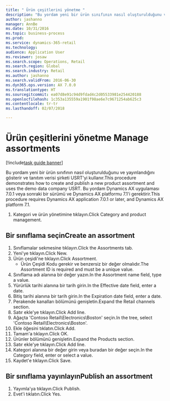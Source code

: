 ```yaml
--- 
title: " Ürün çeşitlerini yönetme "
description: "Bu yordam yeni bir ürün sınıfının nasıl oluşturulduğunu ve yayınlandığını gösterir ve tanıtım verisi şirketi USRT'yi kullanır."
author: jashanno
manager: AnnBe
ms.date: 10/31/2016
ms.topic: business-process
ms.prod: 
ms.service: dynamics-365-retail
ms.technology: 
audience: Application User
ms.reviewer: josaw
ms.search.scope: Operations, Retail
ms.search.region: Global
ms.search.industry: Retail
ms.author: jashanno
ms.search.validFrom: 2016-06-30
ms.dyn365.ops.version: AX 7.0.0
ms.translationtype: HT
ms.sourcegitcommit: ea07d8e91c94d9fdad4c2d05533981e254420188
ms.openlocfilehash: 1c353a135559a1901f98ae6e7c9671254ab625c3
ms.contentlocale: tr-tr
ms.lasthandoff: 02/07/2018

---
```

# <a name="manage-assortments"></a><span data-ttu-id="08c78-103"> Ürün çeşitlerini yönetme </span><span class="sxs-lookup"><span data-stu-id="08c78-103">Manage assortments</span></span> 

[!include[task guide banner](../includes/task-guide-banner.md)]

<span data-ttu-id="08c78-104">Bu yordam yeni bir ürün sınıfının nasıl oluşturulduğunu ve yayınlandığını gösterir ve tanıtım verisi şirketi USRT'yi kullanır.</span><span class="sxs-lookup"><span data-stu-id="08c78-104">This procedure demonstrates how to create and publish a new product assortment and uses the demo data company USRT.</span></span> <span data-ttu-id="08c78-105">Bu yordam Dynamics AX uygulaması 7.0.1 veya sonraki bir sürümü ve Dynamics AX platformu 7.1'i gerektirir.</span><span class="sxs-lookup"><span data-stu-id="08c78-105">This procedure requires Dynamics AX application 7.0.1 or later, and Dynamics AX platform 7.1.</span></span>  

1. <span data-ttu-id="08c78-106">Kategori ve ürün yönetimine tıklayın.</span><span class="sxs-lookup"><span data-stu-id="08c78-106">Click Category and product management.</span></span>

## <a name="create-an-assortment"></a><span data-ttu-id="08c78-107">Bir sınıflama seçin</span><span class="sxs-lookup"><span data-stu-id="08c78-107">Create an assortment</span></span>
1. <span data-ttu-id="08c78-108">Sınıflamalar sekmesine tıklayın.</span><span class="sxs-lookup"><span data-stu-id="08c78-108">Click the Assortments tab.</span></span>
2. <span data-ttu-id="08c78-109">Yeni'ye tıklayın.</span><span class="sxs-lookup"><span data-stu-id="08c78-109">Click New.</span></span>
3. <span data-ttu-id="08c78-110">Ürün çeşidi'ne tıklayın.</span><span class="sxs-lookup"><span data-stu-id="08c78-110">Click Assortment.</span></span>
    * <span data-ttu-id="08c78-111">Ürün Çeşidi Kodu gerekir ve benzersiz bir değer olmalıdır.</span><span class="sxs-lookup"><span data-stu-id="08c78-111">The Assortment ID is required and must be a unique value.</span></span>  
4. <span data-ttu-id="08c78-112">Sınıflama adı alanına bir değer yazın.</span><span class="sxs-lookup"><span data-stu-id="08c78-112">In the Assortment name field, type a value.</span></span>
5. <span data-ttu-id="08c78-113">Yürürlük tarihi alanına bir tarih girin.</span><span class="sxs-lookup"><span data-stu-id="08c78-113">In the Effective date field, enter a date.</span></span>
6. <span data-ttu-id="08c78-114">Bitiş tarihi alanına bir tarih girin.</span><span class="sxs-lookup"><span data-stu-id="08c78-114">In the Expiration date field, enter a date.</span></span>
7. <span data-ttu-id="08c78-115">Perakende kanalları bölümünü genişletin.</span><span class="sxs-lookup"><span data-stu-id="08c78-115">Expand the Retail channels section.</span></span>
8. <span data-ttu-id="08c78-116">Satır ekle'ye tıklayın.</span><span class="sxs-lookup"><span data-stu-id="08c78-116">Click Add line.</span></span>
9. <span data-ttu-id="08c78-117">Ağaçta 'Contoso Retail\Electronics\Boston' seçin.</span><span class="sxs-lookup"><span data-stu-id="08c78-117">In the tree, select 'Contoso Retail\Electronics\Boston'.</span></span>
10. <span data-ttu-id="08c78-118">Ekle öğesini tıklatın.</span><span class="sxs-lookup"><span data-stu-id="08c78-118">Click Add.</span></span>
11. <span data-ttu-id="08c78-119">Tamam'a tıklayın.</span><span class="sxs-lookup"><span data-stu-id="08c78-119">Click OK.</span></span>
12. <span data-ttu-id="08c78-120">Ürünler bölümünü genişletin.</span><span class="sxs-lookup"><span data-stu-id="08c78-120">Expand the Products section.</span></span>
13. <span data-ttu-id="08c78-121">Satır ekle'ye tıklayın.</span><span class="sxs-lookup"><span data-stu-id="08c78-121">Click Add line.</span></span>
14. <span data-ttu-id="08c78-122">Kategori alanına bir değer girin veya buradan bir değer seçin.</span><span class="sxs-lookup"><span data-stu-id="08c78-122">In the Category field, enter or select a value.</span></span>
15. <span data-ttu-id="08c78-123">Kaydet'e tıklayın.</span><span class="sxs-lookup"><span data-stu-id="08c78-123">Click Save.</span></span>

## <a name="publish-an-assortment"></a><span data-ttu-id="08c78-124">Bir sınıflama yayınlayın</span><span class="sxs-lookup"><span data-stu-id="08c78-124">Publish an assortment</span></span>
1. <span data-ttu-id="08c78-125">Yayımla'ya tıklayın.</span><span class="sxs-lookup"><span data-stu-id="08c78-125">Click Publish.</span></span>
2. <span data-ttu-id="08c78-126">Evet'i tıklatın.</span><span class="sxs-lookup"><span data-stu-id="08c78-126">Click Yes.</span></span>


